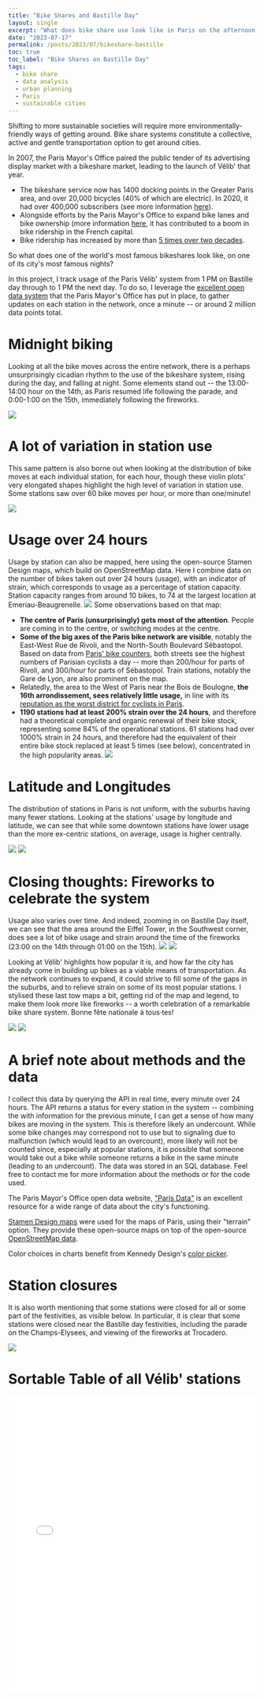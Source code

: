 ```yaml
---
title: "Bike Shares and Bastille Day"
layout: single
excerpt: "What does bike share use look like in Paris on the afternoon and night of Bastille Day? Plenty of fireworks" 
date: "2023-07-17"
permalink: /posts/2023/07/bikeshare-bastille
toc: true
toc_label: "Bike Shares on Bastille Day"
tags: 
  - bike share
  - data analysis
  - urban planning
  - Paris 
  - sustainable cities
---
```




Shifting to more sustainable societies will require more environmentally-friendly ways of getting around. Bike share systems constitute a collective, active and gentle transportation option to get around cities. 

In 2007, the Paris Mayor's Office paired the public tender of its advertising display market with a bikeshare market, leading to the launch of Vélib' that year. 
* The bikeshare service now has 1400 docking points in the Greater Paris area, and over 20,000 bicycles (40% of which are electric). In 2020, it had over 400,000 subscribers (see more information [here](https://www.velib-metropole.fr/en/service)). 
* Alongside efforts by the Paris Mayor's Office to expand bike lanes and bike ownership (more information [here](https://www.paris.fr/pages/un-nouveau-plan-velo-pour-une-ville-100-cyclable-19554), it has contributed to a boom in bike ridership in the French capital. 
* Bike ridership has increased by more than [5 times over two decades](https://www.lemonde.fr/blog/transports/2022/01/17/paris-le-bilan-des-deplacements-2020-en-dix-chiffres/). 

So what does one of the world's most famous bikeshares look like, on one of its city's most famous nights? 

In this project, I  track usage of the Paris Vélib' system from 1 PM on Bastille day through to 1 PM the next day. To do so, I leverage the [excellent open data system](https://opendata.paris.fr/pages/home/) that the Paris Mayor's Office has put in place, to gather updates on each station in the network, once a minute -- or around 2 million data points total.

# Midnight biking
Looking at all the bike moves across the entire network, there is a perhaps unsurprisingly cicadian rhythm to the use of the bikeshare system, rising during the day, and falling at night. Some elements stand out -- the 13:00-14:00 hour on the 14th, as Paris resumed life following the parade, and 0:00-1:00 on the 15th, immediately following the fireworks.

![](/images/velib_bastille/hourly_total_evolutions.png)

# A lot of variation in station use
This same pattern is also borne out when looking at the distribution of bike moves at each individual station, for each hour, though these violin plots' very elongated shapes highlight the high level of variation in station use. Some stations saw over 60 bike moves per hour, or more than one/minute!  

![](/images/velib_bastille/violin_plots.png)

# Usage over 24 hours
Usage by station can also be mapped, here using the open-source Stamen Design maps, which build on OpenStreetMap data. Here I combine data on the number of bikes taken out over 24 hours (usage), with an indicator of strain, which corresponds to usage as a percentage of station capacity. Station capacity ranges from around 10 bikes, to 74 at the largest location at Emeriau-Beaugrenelle.
![](/images/velib_bastille/strain_usage_24hours.png)
Some observations based on that map: 
* **The centre of Paris (unsurprisingly) gets most of the attention**. People are coming in to the centre, or switching modes at the centre.
* **Some of the big axes of the Paris bike network are visible**, notably the East-West Rue de Rivoli, and the North-South Boulevard Sébastopol. Based on data from [Paris' bike counters](https://opendata.paris.fr/explore/dataset/comptage-velo-donnees-compteurs/dataviz/?disjunctive.id_compteur&disjunctive.nom_compteur&disjunctive.id&disjunctive.name), both streets see the highest numbers of Parisian cyclists a day -- more than 200/hour for parts of Rivoli, and 300/hour for parts of Sébastopol. Train stations, notably the Gare de Lyon, are also prominent on the map.
* Relatedly, the area to the West of Paris near the Bois de Boulogne, **the 16th arrondissement, sees relatively little usage,** in line with its [reputation as the worst district for cyclists in Paris](https://www.leparisien.fr/video/video-on-a-roule-a-velo-dans-le-le-xvie-le-pire-arrondissement-de-paris-pour-les-cyclistes-06-02-2022-FGHXSU6JTFHJLBHPNHAFPNWRJY.php).
* **1190 stations had at least 200% strain over the 24 hours**, and therefore had a theoretical complete and organic renewal of their bike stock, representing some 84% of the operational stations. 61 stations had over 1000% strain in 24 hours, and therefore had the equivalent of their entire bike stock replaced at least 5 times (see below), concentrated in the high popularity areas.
![](/images/velib_bastille/top_strain_usage_24hours.png)
# Latitude and Longitudes
The distribution of stations in Paris is not uniform, with the suburbs having many fewer stations. Looking at the stations' usage by longitude and latitude, we can see that while some downtown stations have lower usage than the more ex-centric stations, on average, usage is higher centrally.

![](/images/velib_bastille/latitude.png) ![](/images/velib_bastille/longitude.png)


# Closing thoughts: Fireworks to celebrate the system
Usage also varies over time. And indeed, zooming in on Bastille Day itself, we can see that the area around the Eiffel Tower, in the Southwest corner, does see a lot of bike usage and strain around the time of the fireworks (23:00 on the 14th through 01:00 on the 15th).
![](/images/velib_bastille/hourly_strain_maps_light_slow.gif) ![](/images/velib_bastille/hourly_totalnumbers_maps_light_slow.gif)

Looking at Vélib' highlights how popular it is, and how far the city has already come in building up bikes as a viable means of transportation. As the network continues to expand, it could strive to fill some of the gaps in the suburbs, and to relieve strain on some of its most popular stations. I stylised these last tow maps a bit, getting rid of the map and legend, to make them look more like fireworks -- a worth celebration of a remarkable bike share system. Bonne fête nationale à tous·tes!

![](/images/velib_bastille/hourly_strain_maps_dark_fast.gif) ![](/images/velib_bastille/hourly_totalnumbers_maps_dark_fast.gif)


# A brief note about methods and the data 
I collect this data by querying the API in real time, every minute over 24 hours. The API returns a status for every station in the system -- combining the with information for the previous minute, I can get a sense of how many bikes are moving in the system. This is therefore likely an undercount. While some bike changes may correspond not to use but to signaling due to malfunction (which would lead to an overcount), more likely will not be counted since, especially at popular stations, it is possible that someone would take out a bike while someone returns a bike in the same minute (leading to an undercount). The data was stored in an SQL database. Feel free to contact me for more information about the methods or for the code used. 

The Paris Mayor's Office open data website, ["Paris Data"](https://opendata.paris.fr/pages/home/) is an excellent resource for a wide range of data about the city's functioning. 

[Stamen Design maps](https://stamen.com/open-source/) were used for the maps of Paris, using their "terrain" option. They provide these open-source maps on top of the open-source [OpenStreetMap data](https://www.openstreetmap.org/#map=5/54.910/-3.432).

Color choices in charts benefit from Kennedy Design's [color picker](https://www.learnui.design/tools/data-color-picker.html).

# Station closures
It is also worth mentioning that some stations were closed for all or some part of the festivities, as visible below. In particular, it is clear that some stations were closed near the Bastille day festivities, including the parade on the Champs-Elysees, and viewing of the fireworks at Trocadero.

![](/images/velib_bastille/closed_stations.png)



# Sortable Table of all Vélib' stations

<iframe src="/images/velib_bastille/sortable_table.html" height="600px" width="100%" style="border:none;"></iframe>
